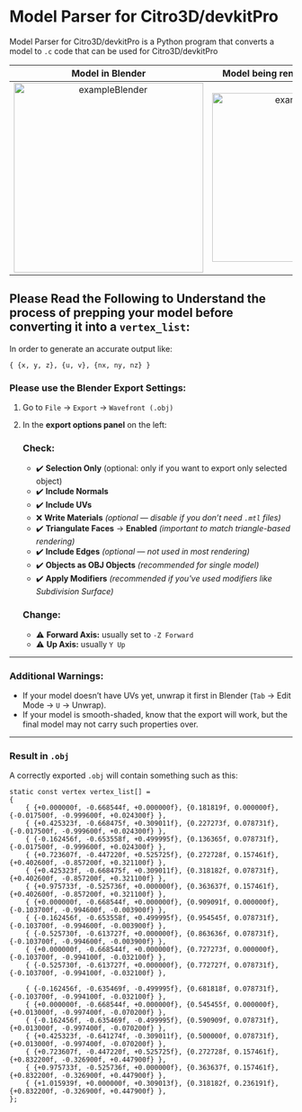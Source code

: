 # Model Parser for Citro3D/devkitPro
Model Parser for Citro3D/devkitPro is a Python program that converts a model to ```.c``` code that can be used for Citro3D/devkitPro

Model in Blender             |  Model being rendered via Citro3D 
:-------------------------:|:-------------------------:
<img width="337" alt="exampleBlender" src="https://github.com/user-attachments/assets/7763154b-0818-407b-b423-796f7fd6bca9" /> | <img width="300" alt="example3ds" src="https://github.com/user-attachments/assets/6c63945e-4f16-41bd-a648-52280b7a87c6" />

## Please Read the Following to Understand the process of prepping your model before converting it into a ``vertex_list``:

In order to generate an accurate output like:

```{ {x, y, z}, {u, v}, {nx, ny, nz} }```

### Please use the Blender Export Settings:

1. Go to `File` → `Export` → `Wavefront (.obj)`

2. In the **export options panel** on the left:
     ### Check:
   * ✔️ **Selection Only** (optional: only if you want to export only selected object)
   * ✔️ **Include Normals**
   * ✔️ **Include UVs**
   * ❌ **Write Materials** *(optional — disable if you don’t need `.mtl` files)*
   * ✔️ **Triangulate Faces** → **Enabled** *(important to match triangle-based rendering)*
   * ✔️ **Include Edges** *(optional — not used in most rendering)*
   * ✔️ **Objects as OBJ Objects** *(recommended for single model)*
   * ✔️ **Apply Modifiers** *(recommended if you've used modifiers like Subdivision Surface)*
   ### Change:
   * ⚠️ **Forward Axis:** usually set to `-Z Forward`
   * ⚠️ **Up Axis:** usually `Y Up`

---
### Additional Warnings:

* If your model doesn’t have UVs yet, unwrap it first in Blender (`Tab` → Edit Mode → `U` → Unwrap).
* If your model is smooth-shaded, know that the export will work, but the final model may not carry such properties over.
---

### Result in `.obj`

A correctly exported `.obj` will contain something such as this:

```plaintext
static const vertex vertex_list[] =
{
	{ {+0.000000f, -0.668544f, +0.000000f}, {0.181819f, 0.000000f}, {-0.017500f, -0.999600f, +0.024300f} },
	{ {+0.425323f, -0.668475f, +0.309011f}, {0.227273f, 0.078731f}, {-0.017500f, -0.999600f, +0.024300f} },
	{ {-0.162456f, -0.653558f, +0.499995f}, {0.136365f, 0.078731f}, {-0.017500f, -0.999600f, +0.024300f} },
	{ {+0.723607f, -0.447220f, +0.525725f}, {0.272728f, 0.157461f}, {+0.402600f, -0.857200f, +0.321100f} },
	{ {+0.425323f, -0.668475f, +0.309011f}, {0.318182f, 0.078731f}, {+0.402600f, -0.857200f, +0.321100f} },
	{ {+0.975733f, -0.525736f, +0.000000f}, {0.363637f, 0.157461f}, {+0.402600f, -0.857200f, +0.321100f} },
	{ {+0.000000f, -0.668544f, +0.000000f}, {0.909091f, 0.000000f}, {-0.103700f, -0.994600f, -0.003900f} },
	{ {-0.162456f, -0.653558f, +0.499995f}, {0.954545f, 0.078731f}, {-0.103700f, -0.994600f, -0.003900f} },
	{ {-0.525730f, -0.613727f, +0.000000f}, {0.863636f, 0.078731f}, {-0.103700f, -0.994600f, -0.003900f} },
	{ {+0.000000f, -0.668544f, +0.000000f}, {0.727273f, 0.000000f}, {-0.103700f, -0.994100f, -0.032100f} },
	{ {-0.525730f, -0.613727f, +0.000000f}, {0.772727f, 0.078731f}, {-0.103700f, -0.994100f, -0.032100f} },
	
	{ {-0.162456f, -0.635469f, -0.499995f}, {0.681818f, 0.078731f}, {-0.103700f, -0.994100f, -0.032100f} },
	{ {+0.000000f, -0.668544f, +0.000000f}, {0.545455f, 0.000000f}, {+0.013000f, -0.997400f, -0.070200f} },
	{ {-0.162456f, -0.635469f, -0.499995f}, {0.590909f, 0.078731f}, {+0.013000f, -0.997400f, -0.070200f} },
	{ {+0.425323f, -0.641274f, -0.309011f}, {0.500000f, 0.078731f}, {+0.013000f, -0.997400f, -0.070200f} },
	{ {+0.723607f, -0.447220f, +0.525725f}, {0.272728f, 0.157461f}, {+0.832200f, -0.326900f, +0.447900f} },
	{ {+0.975733f, -0.525736f, +0.000000f}, {0.363637f, 0.157461f}, {+0.832200f, -0.326900f, +0.447900f} },
	{ {+1.015939f, +0.000000f, +0.309013f}, {0.318182f, 0.236191f}, {+0.832200f, -0.326900f, +0.447900f} },
};
```

